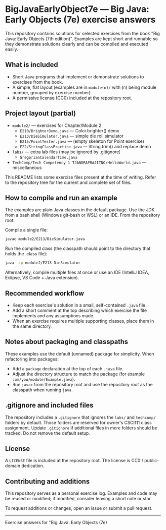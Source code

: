 
# BigJavaEarlyObject7e — Big Java: Early Objects (7e) exercise answers

This repository contains solutions for selected exercises from the book "Big Java: Early Objects (7th edition)". Examples are kept short and runnable so they demonstrate solutions clearly and can be compiled and executed easily.

## What is included

- Short Java programs that implement or demonstrate solutions to exercises from the book.
- A simple, flat layout (examples are in `module(n)/` with (n) being module number, grouped by exercise number).
- A permissive license (CC0) included at the repository root.

## Project layout (partial)

- `module2/` — exercises for Chapter/Module 2
	- `E210/BrighterDemo.java` — Color.brighter() demo
	- `E213/DieSimulator.java` — simple die roll simulator
	- `E215/PointTester.java` — (empty skeleton for Point exercise)
	- `E22/StringClassPractice.java` — String.trim() and replace demo
- `labs/` — extra lab files (may be ignored by .gitignore)
	- `GregorianCalendarTime.java`
- `TechComp/Tech Competency 1 TJANDRAPRAJITNO/HelloWorld.java` — miscellaneous

This README lists some exercise files present at the time of writing. Refer to the repository tree for the current and complete set of files.

## How to compile and run an example

The examples are plain Java classes in the default package. Use the JDK from a bash shell (Windows git-bash or WSL) or an IDE. From the repository root:

Compile a single file:

```bash
javac module2/E213/DieSimulator.java
```

Run the compiled class (the classpath should point to the directory that holds the .class file):

```bash
java -cp module2/E213 DieSimulator
```

Alternatively, compile multiple files at once or use an IDE (IntelliJ IDEA, Eclipse, VS Code + Java extension).

## Recommended workflow

- Keep each exercise's solution in a small, self-contained `.java` file.
- Add a short comment at the top describing which exercise the file implements and any assumptions made.
- When an exercise requires multiple supporting classes, place them in the same directory.

## Notes about packaging and classpaths

These examples use the default (unnamed) package for simplicity. When refactoring into packages:

- Add a `package` declaration at the top of each `.java` file.
- Adjust the directory structure to match the package (for example `com/you/module/Example.java`).
- Run `javac` from the repository root and use the repository root as the classpath when running `java`.

## .gitignore and included files

The repository includes a `.gitignore` that ignores the `labs/` and `techcomp/` folders by default. Those folders are reserved for owner's CSCI111 class assignment. Update `.gitignore` if additional files in more folders should be tracked. Do not remove the default setup.

## License

A `LICENSE` file is included at the repository root. The license is CC0 / public-domain dedication.

## Contributing and additions

This repository serves as a personal exercise log. Examples and code may be reused or modified; if modified, consider leaving a short note or star.

To request additions or changes, open an issue or submit a pull request.

---

Exercise answers for "Big Java: Early Objects (7e)
